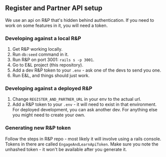 ## Register and Partner API setup

We use an api on R&P that's hidden behind authentication. If you need to work on some features in it, you will need a token.

### Developing against a local R&P
1. Get R&P working locally.
2. Run `db:seed` command in it.
3. Run R&P on port 3001: `rails s -p 3001`.
4. Go to E&L project (this repository).
5. Add a dev R&P token to your `.env` - ask one of the devs to send you one.
6. Run E&L, and things should just work.

### Developing against a deployed R&P
1. Change `REGISTER_AND_PARTNER_URL` in your env to the actual url.
2. Add a R&P token to your `.env` - it will need to exist in that environment. For deployed development, you can ask another dev. For anything else you might need to create your own.

### Generating new R&P token
Follow the steps in R&P repo - most likely it will involve using a rails console. Tokens in there are called `EngageAndLearnApiToken`.
Make sure you note the unhashed token - it won't be available after you generate it. 
